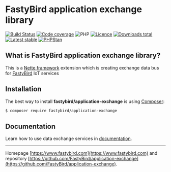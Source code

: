 # FastyBird application exchange library

[![Build Status](https://badgen.net/github/checks/FastyBird/application-exchange/master?cache=300&style=flast-square)](https://github.com/FastyBird/application-exchange/actions)
[![Code coverage](https://badgen.net/coveralls/c/github/FastyBird/application-exchange?cache=300&style=flast-square)](https://coveralls.io/r/FastyBird/application-exchange)
![PHP](https://badgen.net/packagist/php/FastyBird/application-exchange?cache=300&style=flast-square)
[![Licence](https://badgen.net/packagist/license/FastyBird/application-exchange?cache=300&style=flast-square)](https://packagist.org/packages/FastyBird/application-exchange)
[![Downloads total](https://badgen.net/packagist/dt/FastyBird/application-exchange?cache=300&style=flast-square)](https://packagist.org/packages/FastyBird/application-exchange)
[![Latest stable](https://badgen.net/packagist/v/FastyBird/application-exchange/latest?cache=300&style=flast-square)](https://packagist.org/packages/FastyBird/application-exchange)
[![PHPStan](https://img.shields.io/badge/PHPStan-enabled-brightgreen.svg?style=flat-square)](https://github.com/phpstan/phpstan)

## What is FastyBird application exchange library?

This is a [Nette framework](https://nette.org) extension which is creating exchange data bus for [FastyBird](https://www.fastybird.com) IoT services

## Installation

The best way to install **fastybird/application-exchange** is using [Composer](http://getcomposer.org/):

```sh
$ composer require fastybird/application-exchange
```

## Documentation

Learn how to use data exchange services in [documentation](https://github.com/FastyBird/application-exchange/blob/master/docs/en/index.md).

***
Homepage [https://www.fastybird.com](https://www.fastybird.com) and repository [https://github.com/FastyBird/application-exchange](https://github.com/FastyBird/application-exchange).
